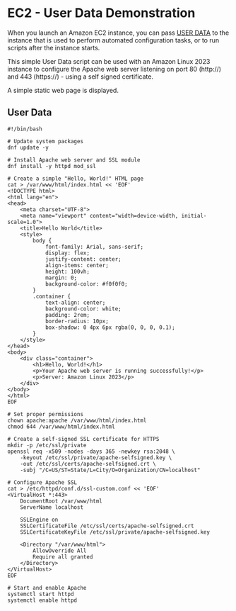# EC2 - User Data Demonstration

When you launch an Amazon EC2 instance, you can pass [USER DATA](https://docs.aws.amazon.com/AWSEC2/latest/UserGuide/user-data.html) to the instance that is used to perform automated configuration tasks, or to run scripts after the instance starts.

This simple User Data script can be used with an Amazon Linux 2023 instance to configure the Apache web server listening on port 80 (http://) and 443 (https://) - using a self signed certificate.

A simple static web page is displayed.

## User Data 

```
#!/bin/bash

# Update system packages
dnf update -y

# Install Apache web server and SSL module
dnf install -y httpd mod_ssl

# Create a simple "Hello, World!" HTML page
cat > /var/www/html/index.html << 'EOF'
<!DOCTYPE html>
<html lang="en">
<head>
    <meta charset="UTF-8">
    <meta name="viewport" content="width=device-width, initial-scale=1.0">
    <title>Hello World</title>
    <style>
        body {
            font-family: Arial, sans-serif;
            display: flex;
            justify-content: center;
            align-items: center;
            height: 100vh;
            margin: 0;
            background-color: #f0f0f0;
        }
        .container {
            text-align: center;
            background-color: white;
            padding: 2rem;
            border-radius: 10px;
            box-shadow: 0 4px 6px rgba(0, 0, 0, 0.1);
        }
    </style>
</head>
<body>
    <div class="container">
        <h1>Hello, World!</h1>
        <p>Your Apache web server is running successfully!</p>
        <p>Server: Amazon Linux 2023</p>
    </div>
</body>
</html>
EOF

# Set proper permissions
chown apache:apache /var/www/html/index.html
chmod 644 /var/www/html/index.html

# Create a self-signed SSL certificate for HTTPS
mkdir -p /etc/ssl/private
openssl req -x509 -nodes -days 365 -newkey rsa:2048 \
    -keyout /etc/ssl/private/apache-selfsigned.key \
    -out /etc/ssl/certs/apache-selfsigned.crt \
    -subj "/C=US/ST=State/L=City/O=Organization/CN=localhost"

# Configure Apache SSL
cat > /etc/httpd/conf.d/ssl-custom.conf << 'EOF'
<VirtualHost *:443>
    DocumentRoot /var/www/html
    ServerName localhost

    SSLEngine on
    SSLCertificateFile /etc/ssl/certs/apache-selfsigned.crt
    SSLCertificateKeyFile /etc/ssl/private/apache-selfsigned.key

    <Directory "/var/www/html">
        AllowOverride All
        Require all granted
    </Directory>
</VirtualHost>
EOF

# Start and enable Apache
systemctl start httpd
systemctl enable httpd
```